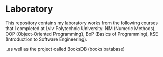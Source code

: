 # Laboratory

This repository contains my laboratory works from the following courses that I completed at Lviv Polytechnic University: NM (Numeric Methods), OOP (Object-Oriented Programming), BoP (Basics of Programming), ItSE (Introduction to Software Engineering).

..as well as the project called BooksDB (books batabase)
